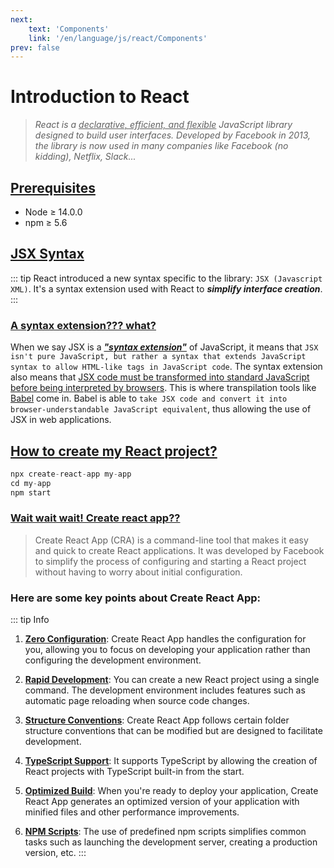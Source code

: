 ```yaml
---
next: 
    text: 'Components'
    link: '/en/language/js/react/Components'
prev: false
---
```

# Introduction to React
>*React is a <u>declarative, efficient, and flexible</u> JavaScript library designed to build user interfaces. Developed by Facebook in 2013, the library is now used in many companies like Facebook (no kidding), Netflix, Slack...*

## <u>Prerequisites</u>

- Node ≥ 14.0.0
- npm ≥ 5.6

## <u>JSX Syntax</u>
::: tip
React introduced a new syntax specific to the library: `JSX (Javascript XML)`. It's a syntax extension used with React to ***simplify interface creation***. 
:::

### <u>A syntax extension??? what?</u>
When we say JSX is a ***<u>"syntax extension"</u>*** of JavaScript, it means that `JSX isn't pure JavaScript, but rather a syntax that extends JavaScript syntax to allow HTML-like tags in JavaScript code`. The syntax extension also means that <u>JSX code must be transformed into standard JavaScript before being interpreted by browsers</u>. This is where transpilation tools like <a href="https://babeljs.io/" target="_blank">Babel</a> come in. Babel is able to `take JSX code and convert it into browser-understandable JavaScript equivalent`, thus allowing the use of JSX in web applications.

## <u>How to create my React project?</u>
```jsx
npx create-react-app my-app
cd my-app
npm start
```

### <u>Wait wait wait! Create react app??</u>
>Create React App (CRA) is a command-line tool that makes it easy and quick to create React applications. It was developed by Facebook to simplify the process of configuring and starting a React project without having to worry about initial configuration.

### Here are some key points about Create React App:
::: tip Info
1. <u>**Zero Configuration**</u>: Create React App handles the configuration for you, allowing you to focus on developing your application rather than configuring the development environment.

2. <u>**Rapid Development**</u>: You can create a new React project using a single command. The development environment includes features such as automatic page reloading when source code changes.

3. <u>**Structure Conventions**</u>: Create React App follows certain folder structure conventions that can be modified but are designed to facilitate development.

4. <u>**TypeScript Support**</u>: It supports TypeScript by allowing the creation of React projects with TypeScript built-in from the start.

5. <u>**Optimized Build**</u>: When you're ready to deploy your application, Create React App generates an optimized version of your application with minified files and other performance improvements.

6. <u>**NPM Scripts**</u>: The use of predefined npm scripts simplifies common tasks such as launching the development server, creating a production version, etc.
::: 